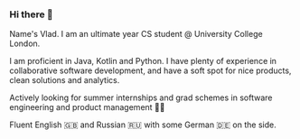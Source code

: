 ### Hi there 👋

Name's Vlad. I am an ultimate year CS student @ University College London.

I am proficient in Java, Kotlin and Python. I have plenty of experience in collaborative software development, and have a soft spot for nice products, clean solutions and analytics. 

Actively looking for summer internships and grad schemes in software engineering and product management 🧑‍💻

Fluent English 🇬🇧 and Russian 🇷🇺 with some German 🇩🇪 on the side.

<!--
**repinsky13/repinsky13** is a ✨ _special_ ✨ repository because its `README.md` (this file) appears on your GitHub profile.-->
